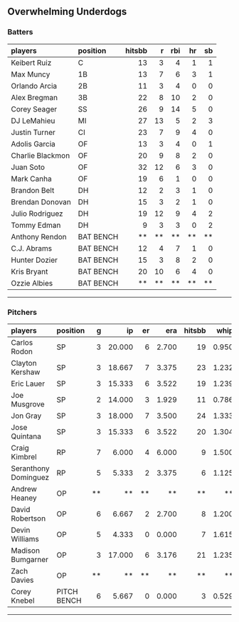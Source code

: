 ## Overwhelming Underdogs

### Batters

 
|players          |position  | hitsbb|  r| rbi| hr| sb| 
|:----------------|:---------|------:|--:|---:|--:|--:| 
|Keibert Ruiz     |C         |     13|  3|   4|  1|  1| 
|Max Muncy        |1B        |     13|  7|   6|  3|  1| 
|Orlando Arcia    |2B        |     11|  3|   4|  0|  0| 
|Alex Bregman     |3B        |     22|  8|  10|  2|  0| 
|Corey Seager     |SS        |     26|  9|  14|  5|  0| 
|DJ LeMahieu      |MI        |     27| 13|   5|  2|  3| 
|Justin Turner    |CI        |     23|  7|   9|  4|  0| 
|Adolis Garcia    |OF        |     13|  3|   4|  0|  1| 
|Charlie Blackmon |OF        |     20|  9|   8|  2|  0| 
|Juan Soto        |OF        |     32| 12|   6|  3|  0| 
|Mark Canha       |OF        |     19|  6|   1|  0|  0| 
|Brandon Belt     |DH        |     12|  2|   3|  1|  0| 
|Brendan Donovan  |DH        |     15|  3|   2|  1|  0| 
|Julio Rodriguez  |DH        |     19| 12|   9|  4|  2| 
|Tommy Edman      |DH        |      9|  3|   3|  0|  2| 
|Anthony Rendon   |BAT BENCH |     **| **|  **| **| **| 
|C.J. Abrams      |BAT BENCH |     12|  4|   7|  1|  0| 
|Hunter Dozier    |BAT BENCH |     15|  3|   8|  2|  0| 
|Kris Bryant      |BAT BENCH |     20| 10|   6|  4|  0| 
|Ozzie Albies     |BAT BENCH |     **| **|  **| **| **| 

* * *

### Pitchers

 
|players              |position    |  g|     ip| er|   era| hitsbb|  whip| so|  w| sv| 
|:--------------------|:-----------|--:|------:|--:|-----:|------:|-----:|--:|--:|--:| 
|Carlos Rodon         |SP          |  3| 20.000|  6| 2.700|     19| 0.950| 23|  2|  0| 
|Clayton Kershaw      |SP          |  3| 18.667|  7| 3.375|     23| 1.232| 22|  1|  0| 
|Eric Lauer           |SP          |  3| 15.333|  6| 3.522|     19| 1.239| 19|  0|  0| 
|Joe Musgrove         |SP          |  2| 14.000|  3| 1.929|     11| 0.786| 16|  0|  0| 
|Jon Gray             |SP          |  3| 18.000|  7| 3.500|     24| 1.333| 23|  2|  0| 
|Jose Quintana        |SP          |  3| 15.333|  6| 3.522|     20| 1.304| 17|  1|  0| 
|Craig Kimbrel        |RP          |  7|  6.000|  4| 6.000|      9| 1.500| 10|  2|  2| 
|Seranthony Dominguez |RP          |  5|  5.333|  2| 3.375|      6| 1.125|  5|  0|  1| 
|Andrew Heaney        |OP          | **|     **| **|    **|     **|    **| **| **| **| 
|David Robertson      |OP          |  6|  6.667|  2| 2.700|      8| 1.200|  8|  1|  3| 
|Devin Williams       |OP          |  5|  4.333|  0| 0.000|      7| 1.615|  9|  0|  0| 
|Madison Bumgarner    |OP          |  3| 17.000|  6| 3.176|     21| 1.235| 13|  2|  0| 
|Zach Davies          |OP          | **|     **| **|    **|     **|    **| **| **| **| 
|Corey Knebel         |PITCH BENCH |  6|  5.667|  0| 0.000|      3| 0.529|  7|  0|  1| 


* * *


